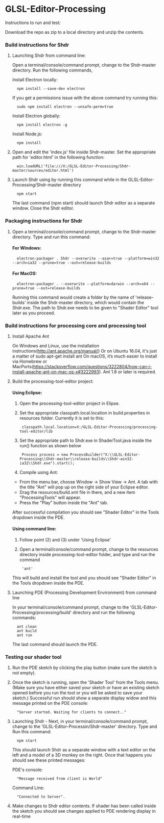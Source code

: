 # GLSL-Editor-Processing

Instructions to run and test:

Download the repo as zip to a local directory and unzip the contents.

### Build instructions for Shdr
1. Launching Shdr from command line:
   
   Open a terminal/console/command prompt, change to the Shdr-master directory. Run the following commands,   

   Install Electron locally:
   
         npm install --save-dev electron
   
   If you get a permissions issue with the above command try running this:
   
         sudo npm install electron --unsafe-perm=true
   
   Install Electron globally:
   
         npm install electron -g
   
   Install Node.js:
   
         npm install
     
2. Open and edit the 'index.js' file inside Shdr-master. Set the appropriate path for 'editor.html' in the following function:

         win.loadURL('file:///X:/GLSL-Editor-Processing/Shdr-master/sources/editor.html')
   
3. Launch Shdr using by running this command while in the GLSL-Editor-Processing/Shdr-master directory
   
         npm start
   
   The last command (npm start) should launch Shdr editor as a separate window. Close the Shdr editor.

### Packaging instructions for Shdr

1. Open a terminal/console/command prompt, change to the Shdr-master directory. Type and run this command:

   #### For Windows:
   
         electron-packager . Shdr --overwrite --asar=true --platform=win32 --arch=ia32 --prune=true --out=release-builds
         
   #### For MacOS:
   
         electron-packager . --overwrite --platform=darwin --arch=x64 --prune=true --out=release-builds
   
   Running this command would create a folder by the name of 'release-builds' inside the Shdr-master directory, which would contain the    Shdr.exe. The path to Shdr.exe needs to be given to "Shader Editor" tool later as you proceed. 

### Build instructions for processing core and processing tool
1. Install Apache Ant

    On Windows and Linux, use the installation instructions(http://ant.apache.org/manual/)
    Or on Ubuntu 16.04, it's just a matter of sudo apt-get install ant
    On macOS, it’s much easier to install via Homebrew or MacPorts(https://stackoverflow.com/questions/3222804/how-can-i-install-apache-ant-on-mac-os-x#3222993).
    Ant 1.8 or later is required.

2. Build the processing-tool-editor project:

    #### Using Eclipse:
    
    1. Open the processing-tool-editor project in Elipse. 
    
    2. Set the appropriate classpath.local.location in build.properties in resources folder. Currently it is set to this:
    
            classpath.local.location=X:/GLSL-Editor-Processing/processing-tool-editor/lib
            
    3. Set the appropriate path to Shdr.exe in ShaderTool.java inside the run() function as shown below 
    
            Process process = new ProcessBuilder("X:\\GLSL-Editor-Processing\\Shdr-master\\release-builds\\Shdr-win32-ia32\\Shdr.exe").start();
            
    4. Compile using Ant:
    
      - From the menu bar, choose Window → Show View → Ant. A tab with the title "Ant" will pop up on the right side of your                     Eclipse editor.
      - Drag the resources/build.xml file in there, and a new item "ProcessingTools" will appear.
      - Press the "Play" button inside the "Ant" tab.
    
    After successful compilation you should see "Shader Editor" in the Tools dropdown inside the PDE.

    #### Using command line:
    
    1. Follow point (2) and (3) under 'Using Eclipse'
    
    2. Open a terminal/console/command prompt, change to the resources directory inside processing-tool-editor folder, and type and run        the command 
    
            'ant' 
    
    This will build and install the tool and you should see "Shader Editor" in the Tools dropdown inside the PDE.

3. Launching PDE (Processing Development Environment) from command line

   In your terminal/console/command prompt, change to the 'GLSL-Editor-Processing/processing/build' directory and run the following        commands:
   
         ant clean
         ant build
         ant run
   
   The last command should launch the PDE.
   
### Testing our shader tool
   
1. Run the PDE sketch by clicking the play button (make sure the sketch is not empty).
   
2. Once the sketch is running, open the 'Shader Tool' from the Tools menu. (Make sure you have either saved your sketch or have an          existing sketch opened before you run the tool or you will be asked to save your sketch.) Successful run should show a separate          display widow and this message printed on the PDE console: 

         "Server started. Waiting for clients to connect.."

3. Launching Shdr - Next, in your terminal/console/command prompt, change to the 'GLSL-Editor-Processin/Shdr-master' directory. Type and    Run this command: 

         npm start

   This should launch Shdr as a separate window with a text editor on the left and a model of a 3D monkey on the right. Once that          happens you should see these printed messages:

    PDE's console: 
    
         "Message received from client is World" 
    
    Command Line:
    
         "Connected to Server".

4. Make changes to Shdr editor contents. If shader has been called inside the sketch you should see changes applied to PDE rendering        display in real-time

